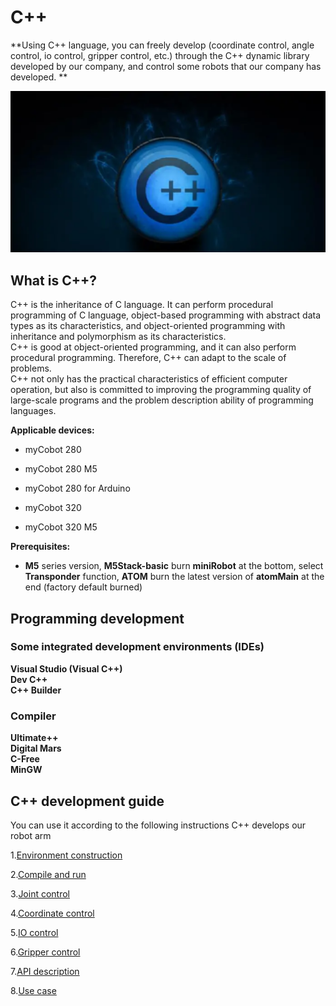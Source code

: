 # C++

**Using C++ language, you can freely develop (coordinate control, angle control, io control, gripper control, etc.) through the C++ dynamic library developed by our company, and control some robots that our company has developed. **<br>

![pic](../../../resources/3-FunctionsAndApplications/6.developmentGuide/C%2B%2B/C%2B%2B.jpg)

## What is C++?

C++ is the inheritance of C language. It can perform procedural programming of C language, object-based programming with abstract data types as its characteristics, and object-oriented programming with inheritance and polymorphism as its characteristics. <br>
C++ is good at object-oriented programming, and it can also perform procedural programming. Therefore, C++ can adapt to the scale of problems. <br>
C++ not only has the practical characteristics of efficient computer operation, but also is committed to improving the programming quality of large-scale programs and the problem description ability of programming languages.

**Applicable devices:**

- myCobot 280
- myCobot 280 M5
- myCobot 280 for Arduino <br>

- myCobot 320
- myCobot 320 M5 <br>

**Prerequisites:**

- **M5** series version, **M5Stack-basic** burn **miniRobot** at the bottom, select **Transponder** function, **ATOM** burn the latest version of **atomMain** at the end (factory default burned)

## Programming development

### Some integrated development environments (IDEs)

**Visual Studio (Visual C++)**<br>
**Dev C++**<br>
**C++ Builder**

### Compiler

**Ultimate++**<br>
**Digital Mars**<br>
**C-Free**<br>
**MinGW**

## C++ development guide

You can use it according to the following instructions C++ develops our robot arm

1.[Environment construction](8.1-download.md)

2.[Compile and run](8.2-build.md)

3.[Joint control](8.3-angle.md)

4.[Coordinate control](8.4-coord.md)

5.[IO control](8.5-io.md)

6.[Gripper control](8.6-gripper.md)

7.[API description](8.7-API.md)

8.[Use case](8.8-example.md)